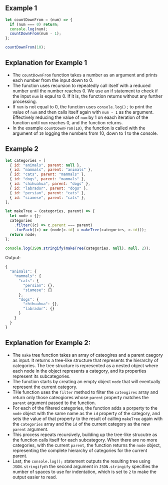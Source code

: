 ## Example 1

```javascript
let countDownFrom = (num) => {
  if (num === 0) return;
  console.log(num);
  countDownFrom(num - 1);
};

countDownFrom(10);
```

## Explanation for Example 1

- The `countDownFrom` function takes a number as an argument and prints each number from the input down to 0.
- The function uses recursion to repeatedly call itself with a reduced number until the number reaches 0. We use an if statement to check if the input `num` is eqaul to 0. If it is, the function returns without any further processing.
- If `num` is not equal to 0, the function uses `console.log();` to print the value of `num` and then calls itself again with `num - 1` as the argument. Effectively reducing the value of `num` by 1 on eaach iteration of the function until `num` reaches 0, and the function returns.
- In the example `countDownFrom(10)`, the function is called with the argument of `10` logging the numbers from 10, down to 1 to the console.

## Example 2

```javascript
let categories = [
  { id: "animals", parent: null },
  { id: "mammals", parent: "animals" },
  { id: "cats", parent: "mammals" },
  { id: "dogs", parent: "mammals" },
  { id: "chihuahua", parent: "dogs" },
  { id: "labrador", parent: "dogs" },
  { id: "persian", parent: "cats" },
  { id: "siamese", parent: "cats" },
];

let makeTree = (categories, parent) => {
  let node = {};
  categories
    .filter((c) => c.parent === parent)
    .forEach((c) => (node[c.id] = makeTree(categories, c.id)));
  return node;
};

console.log(JSON.stringify(makeTree(categories, null), null, 2));
```

Output:

```javascript
{
  "animals": {
    "mammals": {
      "cats": {
        "persian": {},
        "siamese": {}
      },
      "dogs": {
        "chihuahua": {},
        "labrador": {}
      }
    }
  }
}
```

## Explanation for Example 2:

- The `make` tree function takes an array of cateogires and a parent caegory as input. It returns a tree-like structure that represents the hierarchy of categories. The tree structure is represented as a nested object where each node in the object represents a category, and its properties represent its subcategories.
- The function starts by creating an empty object `node` that will eventually represent the current category.
- THe function uses the `filter` method to filter the `cateogires` array and return only those cateogiores whose `parent` property matches the `parent` argument passed to the function.
- For each of the filtered categories, the function adds a porperty to the `node` object with the same name as the `id` property of the category, and sets the value of that property to the result of calling `makeTree` again with the `categories` array and the `id` of the current category as the new `parent` argument.
- This process repeats recursively, building up the tree-like strucutre as the function calls itself for each subcategory. When there are no more categories, with the current `parent`, the function returns the `node` object, representing the complete hierarchy of categories for the current parent.
- Last, the `console.log();` statement outputs the resulting tree using `JSON.stringify`m the second argument in `JSON.stringify` specifies the number of spaces to use for indentation, which is set to `2` to make the output easier to read.
